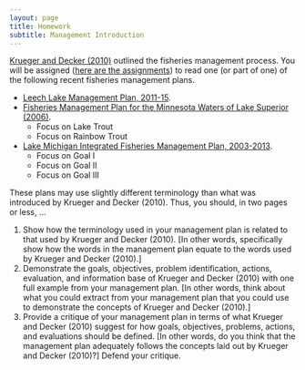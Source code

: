 ```yaml
---
layout: page
title: Homework
subtitle: Management Introduction
---
```


[Krueger and Decker (2010)](KruegerDecker_2010_Process.pdf) outlined the fisheries management process.  You will be assigned ([here are the assignments](HW_assignments)) to read one (or part of one) of the following recent fisheries management plans.

* [Leech Lake Management Plan, 2011-15](http://files.dnr.state.mn.us/recreation/fishing/largelakes/leech/leechlakemp.pdf).
* [Fisheries Management Plan for the Minnesota Waters of Lake Superior (2006)](http://files.dnr.state.mn.us/publications/fisheries/special_reports/163.pdf).
    * Focus on Lake Trout
    * Focus on Rainbow Trout
* [Lake Michigan Integrated Fisheries Management Plan, 2003-2013](http://dnr.wi.gov/topic/fishing/Documents/LakeMichigan/LMIFMP2003-2013.pdf).
    * Focus on Goal I
    * Focus on Goal II
    * Focus on Goal III

These plans may use slightly different terminology than what was introduced by Krueger and Decker (2010).  Thus, you should, in two pages or less, ...

1. Show how the terminology used in your management plan is related to that used by Krueger and Decker (2010).  [In other words, specifically show how the words in the management plan equate to the words used by Krueger and Decker (2010).]
1. Demonstrate the goals, objectives, problem identification, actions, evaluation, and information base of Krueger and Decker (2010) with one full example from your management plan. [In other words, think about what you could extract from your management plan that you could use to demonstrate the concepts of Krueger and Decker (2010).]
1. Provide a critique of your management plan in terms of what Krueger and Decker (2010) suggest for how goals, objectives, problems, actions, and evaluations should be defined. [In other words, do you think that the management plan adequately follows the concepts laid out by Krueger and Decker (2010)?]   Defend your critique.
